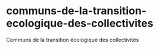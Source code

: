 # communs-de-la-transition-ecologique-des-collectivites
Communs de la transition écologique des collectivités

